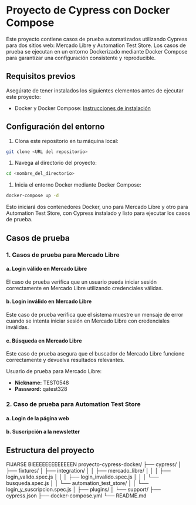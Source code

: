 # Proyecto de Cypress con Docker Compose

Este proyecto contiene casos de prueba automatizados utilizando Cypress para dos sitios web: Mercado Libre y Automation Test Store. Los casos de prueba se ejecutan en un entorno Dockerizado mediante Docker Compose para garantizar una configuración consistente y reproducible.

## Requisitos previos

Asegúrate de tener instalados los siguientes elementos antes de ejecutar este proyecto:

- Docker y Docker Compose: [Instrucciones de instalación](https://docs.docker.com/get-docker/)

## Configuración del entorno

1. Clona este repositorio en tu máquina local:

```bash
git clone <URL del repositorio>
```

1. Navega al directorio del proyecto:

```bash
cd <nombre_del_directorio>
```

1. Inicia el entorno Docker mediante Docker Compose:

```bash
docker-compose up -d
```

Esto iniciará dos contenedores Docker, uno para Mercado Libre y otro para Automation Test Store, con Cypress instalado y listo para ejecutar los casos de prueba.

## Casos de prueba

### 1. Casos de prueba para Mercado Libre

#### a. Login válido en Mercado Libre

El caso de prueba verifica que un usuario pueda iniciar sesión correctamente en Mercado Libre utilizando credenciales válidas.

#### b. Login inválido en Mercado Libre

Este caso de prueba verifica que el sistema muestre un mensaje de error cuando se intenta iniciar sesión en Mercado Libre con credenciales inválidas.

#### c. Búsqueda en Mercado Libre

Este caso de prueba asegura que el buscador de Mercado Libre funcione correctamente y devuelva resultados relevantes.

Usuario de prueba para Mercado Libre:
- **Nickname:** TEST0548
- **Password:** qatest328

### 2. Caso de prueba para Automation Test Store

#### a. Login de la página web
#### b. Suscripción a la newsletter

## Estructura del proyecto

FIJARSE BIEEEEEEEEEEEEEN
proyecto-cypress-docker/
  ├── cypress/
  │    ├── fixtures/
  │    ├── integration/
  │    │    ├── mercado_libre/
  │    │    │    ├── login_valido.spec.js
  │    │    │    ├── login_invalido.spec.js
  │    │    │    └── busqueda.spec.js
  │    │    └── automation_test_store/
  │    │         └── login_y_suscripcion.spec.js
  │    ├── plugins/
  │    └── support/
  ├── cypress.json
  ├── docker-compose.yml
  └── README.md
